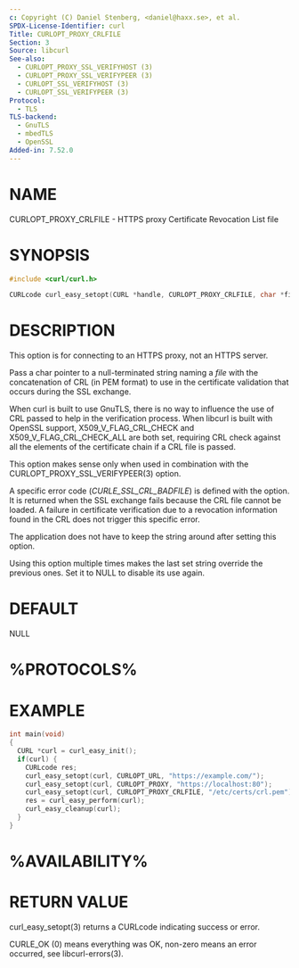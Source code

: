 ```yaml
---
c: Copyright (C) Daniel Stenberg, <daniel@haxx.se>, et al.
SPDX-License-Identifier: curl
Title: CURLOPT_PROXY_CRLFILE
Section: 3
Source: libcurl
See-also:
  - CURLOPT_PROXY_SSL_VERIFYHOST (3)
  - CURLOPT_PROXY_SSL_VERIFYPEER (3)
  - CURLOPT_SSL_VERIFYHOST (3)
  - CURLOPT_SSL_VERIFYPEER (3)
Protocol:
  - TLS
TLS-backend:
  - GnuTLS
  - mbedTLS
  - OpenSSL
Added-in: 7.52.0
---
```


# NAME

CURLOPT_PROXY_CRLFILE - HTTPS proxy Certificate Revocation List file

# SYNOPSIS

~~~c
#include <curl/curl.h>

CURLcode curl_easy_setopt(CURL *handle, CURLOPT_PROXY_CRLFILE, char *file);
~~~

# DESCRIPTION

This option is for connecting to an HTTPS proxy, not an HTTPS server.

Pass a char pointer to a null-terminated string naming a *file* with the
concatenation of CRL (in PEM format) to use in the certificate validation that
occurs during the SSL exchange.

When curl is built to use GnuTLS, there is no way to influence the use of CRL
passed to help in the verification process. When libcurl is built with OpenSSL
support, X509_V_FLAG_CRL_CHECK and X509_V_FLAG_CRL_CHECK_ALL are both set,
requiring CRL check against all the elements of the certificate chain if a CRL
file is passed.

This option makes sense only when used in combination with the
CURLOPT_PROXY_SSL_VERIFYPEER(3) option.

A specific error code (*CURLE_SSL_CRL_BADFILE*) is defined with the option. It
is returned when the SSL exchange fails because the CRL file cannot be loaded.
A failure in certificate verification due to a revocation information found in
the CRL does not trigger this specific error.

The application does not have to keep the string around after setting this
option.

Using this option multiple times makes the last set string override the
previous ones. Set it to NULL to disable its use again.

# DEFAULT

NULL

# %PROTOCOLS%

# EXAMPLE

~~~c
int main(void)
{
  CURL *curl = curl_easy_init();
  if(curl) {
    CURLcode res;
    curl_easy_setopt(curl, CURLOPT_URL, "https://example.com/");
    curl_easy_setopt(curl, CURLOPT_PROXY, "https://localhost:80");
    curl_easy_setopt(curl, CURLOPT_PROXY_CRLFILE, "/etc/certs/crl.pem");
    res = curl_easy_perform(curl);
    curl_easy_cleanup(curl);
  }
}
~~~

# %AVAILABILITY%

# RETURN VALUE

curl_easy_setopt(3) returns a CURLcode indicating success or error.

CURLE_OK (0) means everything was OK, non-zero means an error occurred, see
libcurl-errors(3).
